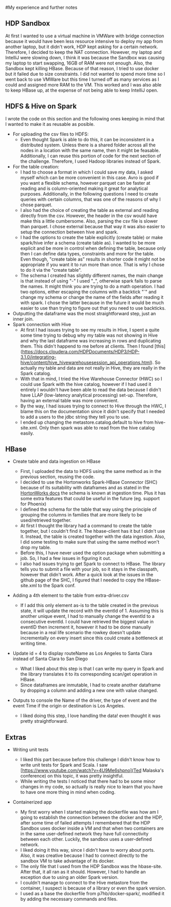 #My experience and further notes

## HDP Sandbox

At first I wanted to use a virtual machine in VMWare with bridge connection because it would have been less resource intensive to deploy my app from another laptop, but it didn't work, HDP kept asking for a certain network. Therefore, I decided to keep the NAT connection. However, my laptop and IntelliJ were slowing down, I think it was because the Sandbox was causing my laptop to start swapping, 16GB of RAM were not enough. 
Also, the Sandbox kept killing HBase. Because of that reason, I tried to use docker but it failed due to size constraints.
I did not wanted to spend more time so I went back to use VMWare but this time I turned off as many services as I could and assigned more RAM to the VM. This worked and I was also able to keep HBase up, at the expense of not being able to keep IntelliJ open.


## HDFS & Hive on Spark
I wrote the code on this section and the following ones keeping in mind that I wanted to make it as reusable as posible.

- For uploading the csv files to HDFS:
    - Even thought Spark is able to do this, it can be inconsistent in a distributed system. Unless there is a shared folder across all the nodes in a location with the same name, then it might be feasable. Additionally, I can reuse this portion of code for the next section of the challenge. Therefore, I used Hadoop libraries instead of Spark.
-  For the table creation:
    - I had to choose a format in which I could save my data, I asked myself which can be more convenient in this case. Avro is good if you want a flexible schema, however parquet can be faster at reading and is column-oriented making it great for analytical purposes. Additionally, in the following questions I need to create queries with certain columns, that was one of the reasons of why I chose parquet.
    - I also had the choice of creating the table as external and reading directly from the csv. However, the header in the csv would have make this a little cumbersome. Also, parsing the csv file is slower than parquet. I chose external because that way it was also easier to setup the connection between hive and spark.
    - I had the options to create the table explicitly (create table) or make spark/hive infer a schema (create table as). I wanted to be more explicit and be more in control when defining the table, because only then I can define data types, constraints and more for the table. Even though, "create table as" results in shorter code it might not be appropriate if you want it to run more than once. That is why I chose to do it via the "create table".
    - The schema I created has slightly different names, the main change is that instead of using "-" I used "_", otherwise spark fails to parse the names. It might think you are trying to do a math operation. I had two options, either escaping the columns with a backtick "`" and change my schema or change the name of the fields after reading it with spark. I chose the latter because in the future it would be much easier to use than trying to figure out that you need to use backticks.
- Outputting the dataframe was the most straightforward step, just an inner join.
- Spark connection with Hive
    - At first I had issues trying to see my results in Hive, I spent a quite some time trying to debug why my table was not showing in Hive and why the last dataframe was increasing in rows and duplicating them. This didn't happend to me before at clients. Then I found [this] (https://docs.cloudera.com/HDPDocuments/HDP3/HDP-3.1.0/integrating-hive/content/hive_hivewarehousesession_api_operations.html). So actually my table and data are not really in Hive, they are really in the Spark catalog. 
    - With that in mind, I tried the Hive Warehouse Connector (HWC) so I could use Spark with the hive catalog, however if I had used it entirely I wouldn't have been able to read the data because I didn't have LLAP (low-latency analytical processing) set-up. Therefore, having an external table was more convenient.
    - By the way, I had issues trying to connect to Hive through the HWC, I blame this on the documentation since it didn't specify that I needed to add a users to the jdbc string they tell you to use.
    - I ended up changing the metastore.catalog.default to hive from hive-site.xml. Only then spark was able to read from the hive catalog easily.

## HBase

- Create table and data ingestion on HBase
    - First, I uploaded the data to HDFS using the same method as in the previous section, reusing the code.
    - I decided to use the Hortonworks Spark-HBase Connector (SHC) because of its suitability with dataframes and as stated in the [HortonWorks docs](https://docs.cloudera.com/HDPDocuments/HDP3/HDP-3.1.0/developing-spark-applications/content/selecting_a_connector.html) the schema is known at ingestion time. Plus it has some extra features that could be useful in the future (eg. support for Phoenix)
    - I defined the schema for the table that way using the principle of grouping the columns in families that are more likely to be used/retrieved together. 
    - At first I thought the library had a command to create the table together, but I couldn't find it. The hbase-client has it but I didn't use it. Instead, the table is created together with the data ingestion. Also, I did some testing to make sure that using the same method won't drop my table.
    - Before this, I have never used the option package when submitting a job. So, I had a few issues in figuring it out.
    - I also had issues trying to get Spark to connect to HBase. The library tells you to submit a file with your job, so it stays in the classpath, however that didn't work. After a quick look at the issues in the github page of the SHC, I figured that I needed to copy the HBase-site.xml to the Spark conf. 

- Adding a 4th element to the table from extra-driver.csv
    - If I add this only element as-is to the table created in the previous state, it will update the record with the eventId of 1. Assuming this is another unique event, I had to manually change the eventId to a consecutive eventId. I could have retrieved the biggest value in eventID then increment it, however it had to be done manually because in a real life scenario the rowkey doesn't update incrementally on every insert since this could create a bottleneck at writing time.
- Update id = 4 to display routeName as Los Angeles to Santa Clara instead of Santa Clara to San Diego
    - What I liked about this step is that I can write my query in Spark and the library translates it to its corresponding scan/get operation in HBase.
    - Since dataframes are inmutable, I had to create another dataframe by dropping a column and adding a new one with value changed.
- Outputs to console the Name of the driver, the type of event and the event Time if the origin or destination is Los Angeles.
    - I liked doing this step, I love handling the data! even thought it was pretty straightforward.


## Extras
- Writing unit tests
    - I liked this part because before this challenge I didn't know how to write unit tests for Spark and Scala. I saw [https://www.youtube.com/watch?v=4U9Me6shpno](Ted Malaska's conference) on this topic, it was pretty insightful.
    - While writing the tests I noticed that there had to be some minor changes in my code, so actually is really nice to learn that you have to have one more thing in mind when coding. 
    
- Containerized app
    - My first worry when I started making the dockerfile was how am I going to establish the connection between the docker and the HDP, after some time of failed attempts I remembered that the HDP Sandbox uses docker inside a VM and that when two containers are in the same user-defined network they have full connectivity between each other. Luckily, the sandbox uses a user-defined network.
    - I liked doing it this way, since I didn't have to worry about ports. Also, it was creative because I had to connect directly to the sandbox VM to take advantage of its docker.
    - The only file that I used from the HDP Sandbox was the hbase-site. After that, it all ran as it should. However, I had to handle an exception due to using an older Spark version.
    - I couldn't manage to connect to the Hive metastore from the container, I suspect is because of a library or even the spark version.
    - I used as a base the dockerfile from p7hb/docker-spark/, modified it by adding the necessary commands and files.
